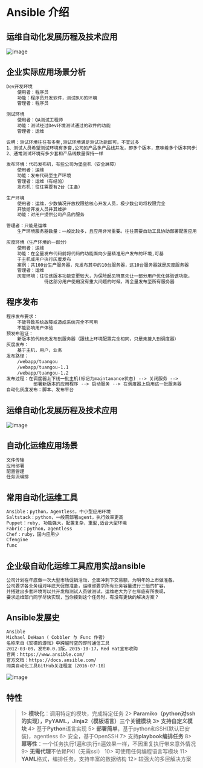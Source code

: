 # Ansible 介绍



## 运维自动化发展历程及技术应用

![image](https://note.youdao.com/yws/public/resource/8c63ba60a1fe9493ff39e11278730dc7/6F5B086A36464AF29DC98BEED570F3C1?ynotemdtimestamp=1616630466407)

## 企业实际应用场景分析

```tex
Dev开发环境
    使用者：程序员
    功能：程序员开发软件，测试BUG的环境
    管理者：程序员

测试环境    
    使用者：QA测试工程师
    功能：测试经过Dev环境测试通过的软件的功能
    管理者：运维

说明：测试环境往往有多套,测试环境满足测试功能即可，不宜过多
1、测试人员希望测试环境有多套,公司的产品多产品线并发，即多个版本，意味着多个版本同步测试
2、通常测试环境有多少套和产品线数量保持一样

发布环境：代码发布机，有些公司为堡垒机（安全屏障）
    使用者：运维
    功能：发布代码至生产环境
    管理者：运维（有经验）
    发布机：往往需要有2台（主备）

生产环境
    使用者：运维，少数情况开放权限给核心开发人员，极少数公司将权限完全
    开放给开发人员并其维护
    功能：对用户提供公司产品的服务

管理者：只能是运维
    生产环境服务器数量：一般比较多，且应用非常重要。往往需要自动工具协助部署配置应用

灰度环境（生产环境的一部分）
    使用者：运维
    功能：在全量发布代码前将代码的功能面向少量精准用户发布的环境,可基
    于主机或用户执行灰度发布
    案例：共100台生产服务器，先发布其中的10台服务器，这10台服务器就是灰度服务器
    管理者：运维
    灰度环境：往往该版本功能变更较大，为保险起见特意先让一部分用户优化体验该功能，
              待这部分用户使用没有重大问题的时候，再全量发布至所有服务器
```



## 程序发布

```tex
程序发布要求：
    不能导致系统故障或造成系统完全不可用
    不能影响用户体验
预发布验证：
    新版本的代码先发布到服务器（跟线上环境配置完全相同，只是未接入到调度器）
灰度发布：
    基于主机，用户，业务
发布路径：
    /webapp/tuangou
    /webapp/tuangou-1.1
    /webapp/tuangou-1.2
发布过程：在调度器上下线一批主机(标记为maintanance状态) --> 关闭服务 -->
          部署新版本的应用程序 --> 启动服务 --> 在调度器上启用这一批服务器
自动化灰度发布：脚本、发布平台
```



## 运维自动化发展历程及技术应用

![image](https://note.youdao.com/yws/public/resource/8c63ba60a1fe9493ff39e11278730dc7/E8D4C3F76C214F7EA908F5AD59218D32?ynotemdtimestamp=1616630466407)

## 自动化运维应用场景

```tex
文件传输
应用部署
配置管理
任务流编排
```



## 常用自动化运维工具

```tex
Ansible：python，Agentless，中小型应用环境
Saltstack：python，一般需部署agent，执行效率更高
Puppet：ruby, 功能强大，配置复杂，重型,适合大型环境
Fabric：python，agentless
Chef：ruby，国内应用少
Cfengine
func
```



## 企业级自动化运维工具应用实战ansible

```tex
公司计划在年底做一次大型市场促销活动，全面冲刺下交易额，为明年的上市做准备。
公司要求各业务组对年底大促做准备，运维部要求所有业务容量进行三倍的扩容，
并搭建出多套环境可以共开发和测试人员做测试，运维老大为了在年底有所表现，
要求运维部门同学尽快实现，当你接到这个任务时，有没有更快的解决方案？
```



## Ansible发展史

```tex
Ansible
Michael DeHaan（ Cobbler 与 Func 作者）
名称来自《安德的游戏》中跨越时空的即时通信工具
2012-03-09，发布0.0.1版，2015-10-17，Red Hat宣布收购
官网：https://www.ansible.com/
官方文档：https://docs.ansible.com/
同类自动化工具GitHub关注程度（2016-07-10）
```

![image](https://note.youdao.com/yws/public/resource/8c63ba60a1fe9493ff39e11278730dc7/D651B3E163FC4316970259344AA207AB?ynotemdtimestamp=1616630466407)



## 特性

>1> **模块化**：调用特定的模块，完成特定任务
>2> **Paramiko（python对ssh的实现），PyYAML，Jinja2（模板语言）**三个关键模块
>3> 支持**自定义模块**
>4> 基于**Python**语言实现
>5> **部署简单**，基于python和SSH(默认已安装)，agentless
>6> 安全，基于OpenSSH
>7> 支持**playbook编排任务**
>8> **幂等性**：一个任务执行1遍和执行n遍效果一样，不因重复执行带来意外情况
>9> **无需代理**不依赖PKI（无需ssl）
>10> 可使用任何编程语言写模块
>11> **YAML**格式，编排任务，支持丰富的数据结构
>12> 较强大的多层解决方案